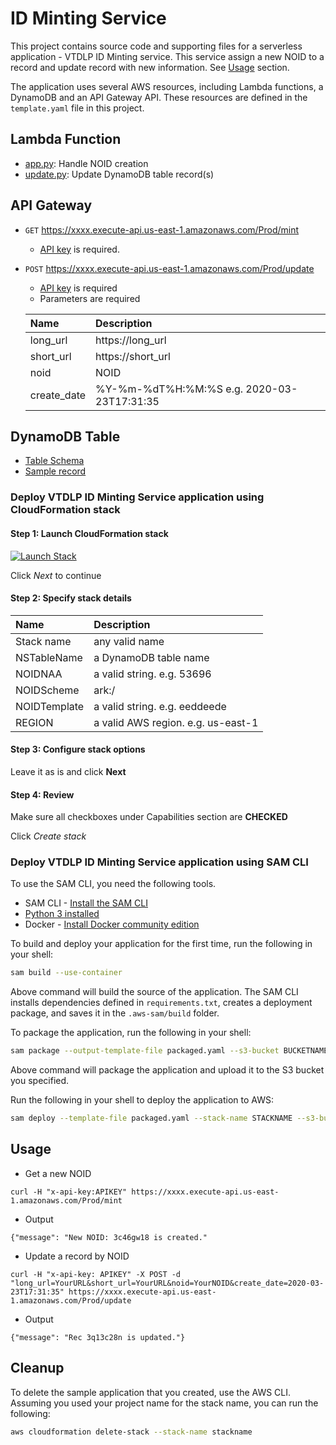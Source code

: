 # ID Minting Service

This project contains source code and supporting files for a serverless application - VTDLP ID Minting service. This service assign a new NOID to a record and update record with new information. See [Usage](##usage) section.

The application uses several AWS resources, including Lambda functions, a DynamoDB and an API Gateway API. These resources are defined in the `template.yaml` file in this project.

## Lambda Function
* [app.py](apps/app.py): Handle NOID creation
* [update.py](apps/update.py): Update DynamoDB table record(s)

## API Gateway
* ```GET``` https://xxxx.execute-api.us-east-1.amazonaws.com/Prod/mint
	* [API key](https://docs.aws.amazon.com/apigateway/latest/developerguide/api-gateway-setup-api-key-with-console.html#api-gateway-usage-plan-configure-apikey-on-method) is required.

* ```POST``` https://xxxx.execute-api.us-east-1.amazonaws.com/Prod/update
	* [API key](https://docs.aws.amazon.com/apigateway/latest/developerguide/api-gateway-setup-api-key-with-console.html#api-gateway-usage-plan-configure-apikey-on-method) is required
  * Parameters are required

  | Name | Description |
  |:---  |:------------|
  | long_url | https://long_url |
  | short_url | https://short_url |
  | noid | NOID |
  | create_date | %Y-%m-%dT%H:%M:%S e.g. 2020-03-23T17:31:35  |

## DynamoDB Table
* [Table Schema](docs/table_schema.json)
* [Sample record](docs/record.json)

### Deploy VTDLP ID Minting Service application using CloudFormation stack
#### Step 1: Launch CloudFormation stack
[![Launch Stack](https://cdn.rawgit.com/buildkite/cloudformation-launch-stack-button-svg/master/launch-stack.svg)](https://console.aws.amazon.com/cloudformation/home?region=us-east-1#/stacks/new?&templateURL=https://vtdlp-dev-cf.s3.amazonaws.com/95e059ceb522e30eacd80def68b64f43.template)

Click *Next* to continue

#### Step 2: Specify stack details

| Name | Description |
|:---  |:------------|
| Stack name | any valid name |
| NSTableName | a DynamoDB table name |
| NOIDNAA | a valid string. e.g. 53696 |
| NOIDScheme | ark:/ |
| NOIDTemplate | a valid string. e.g. eeddeede |
| REGION | a valid AWS region. e.g. us-east-1  |

#### Step 3: Configure stack options
Leave it as is and click **Next**

#### Step 4: Review
Make sure all checkboxes under Capabilities section are **CHECKED**

Click *Create stack*

### Deploy VTDLP ID Minting Service application using SAM CLI

To use the SAM CLI, you need the following tools.

* SAM CLI - [Install the SAM CLI](https://docs.aws.amazon.com/serverless-application-model/latest/developerguide/serverless-sam-cli-install.html)
* [Python 3 installed](https://www.python.org/downloads/)
* Docker - [Install Docker community edition](https://hub.docker.com/search/?type=edition&offering=community)

To build and deploy your application for the first time, run the following in your shell:

```bash
sam build --use-container
```

Above command will build the source of the application. The SAM CLI installs dependencies defined in `requirements.txt`, creates a deployment package, and saves it in the `.aws-sam/build` folder.

To package the application, run the following in your shell:
```bash
sam package --output-template-file packaged.yaml --s3-bucket BUCKETNAME
```
Above command will package the application and upload it to the S3 bucket you specified.

Run the following in your shell to deploy the application to AWS:
```bash
sam deploy --template-file packaged.yaml --stack-name STACKNAME --s3-bucket BUCKETNAME --parameter-overrides 'NSTableName=tablename Region=us-east-1 NOIDNAA=12345 NOIDScheme=ark:/ NOIDTemplate=aabbcc' --capabilities CAPABILITY_IAM --region us-east-1
```

## Usage
* Get a new NOID
```
curl -H "x-api-key:APIKEY" https://xxxx.execute-api.us-east-1.amazonaws.com/Prod/mint
```
* Output
```
{"message": "New NOID: 3c46gw18 is created."
```
* Update a record by NOID
```
curl -H "x-api-key: APIKEY" -X POST -d "long_url=YourURL&short_url=YourURL&noid=YourNOID&create_date=2020-03-23T17:31:35" https://xxxx.execute-api.us-east-1.amazonaws.com/Prod/update
```
* Output
```
{"message": "Rec 3q13c28n is updated."}
```

## Cleanup

To delete the sample application that you created, use the AWS CLI. Assuming you used your project name for the stack name, you can run the following:

```bash
aws cloudformation delete-stack --stack-name stackname
```

